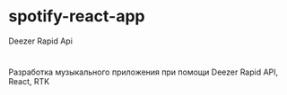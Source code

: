 # spotify-react-app

Deezer Rapid Api 
#
Разработка музыкального приложения при помощи Deezer Rapid API, React, RTK
